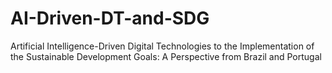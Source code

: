# AI-Driven-DT-and-SDG
Artificial Intelligence-Driven Digital Technologies to the  Implementation of the Sustainable Development Goals: A  Perspective from Brazil and Portugal
